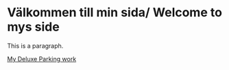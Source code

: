<!DOCTYPE html>
<html>
<head>
<title>Adriana Pedroza Larsson </title>
</head>
<body>

<h1>Välkommen till min sida/ Welcome to mys side</h1>
<p>This is a paragraph.</p>
<a href="https://adrianalarsson.github.io/garage.github.io/">My Deluxe Parking work</a>

  
  
  
  </body>

</html>

